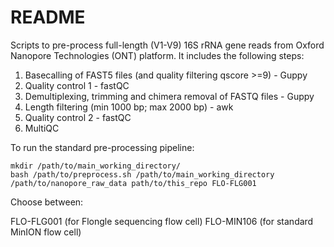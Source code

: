 # README

Scripts to pre-process full-length (V1-V9) 16S rRNA gene reads from Oxford Nanopore Technologies (ONT) platform.
It includes the following steps:

1. Basecalling of FAST5 files (and quality filtering qscore >=9) - Guppy
1. Quality control 1 - fastQC
1. Demultiplexing, trimming and chimera removal of FASTQ files - Guppy
1. Length filtering (min 1000 bp; max 2000 bp) - awk
1. Quality control 2 - fastQC
1. MultiQC


To run the standard pre-processing pipeline:

```
mkdir /path/to/main_working_directory/
bash /path/to/preprocess.sh /path/to/main_working_directory /path/to/nanopore_raw_data path/to/this_repo FLO-FLG001
```

Choose between:

FLO-FLG001 (for Flongle sequencing flow cell)
FLO-MIN106 (for standard MinION flow cell)


